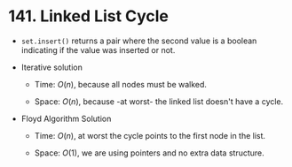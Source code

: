 # 141. Linked List Cycle

- `set.insert()` returns a pair where the second value is a boolean indicating if the value
  was inserted or not.

- Iterative solution

  - Time: $O(n)$, because all nodes must be walked.

  - Space: $O(n)$, because -at worst- the linked list doesn't have a cycle.

- Floyd Algorithm Solution

  - Time: $O(n)$, at worst the cycle points to the first node in the list.

  - Space: $O(1)$, we are using pointers and no extra data structure.
